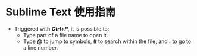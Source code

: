 Sublime Text 使用指南
=================

* Triggered with <strong>*Ctrl+P*</strong>, it is possible to: 
  - Type part of a file name to open it.
  - Type <strong>@</strong> to jump to symbols, <strong>#</strong> to search within the file, and <strong>:</strong> to go to a line number. 
